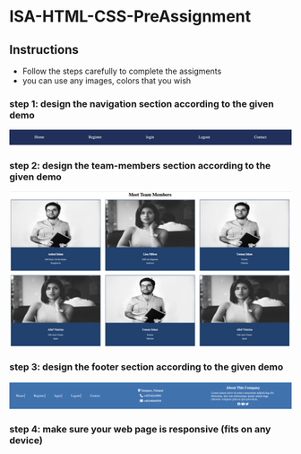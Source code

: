 # ISA-HTML-CSS-PreAssignment

## Instructions

- Follow the steps carefully to complete the assigments
- you can use any images, colors that you wish

### step 1: design the navigation section according to the given demo

![navigation demo](./images/navbar.png)

### step 2: design the team-members section according to the given demo

![team-member demo](./images/team-members.png)

### step 3: design the footer section according to the given demo

![footer demo](./images/footer.png)

### step 4: make sure your web page is responsive (fits on any device)
